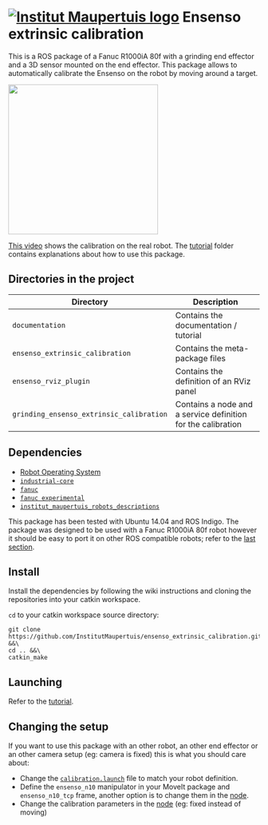  [![Institut Maupertuis logo](https://avatars1.githubusercontent.com/u/12760694?v=3&s=80)](http://www.institutmaupertuis.fr) Ensenso extrinsic calibration
=============================

This is a ROS package of a Fanuc R1000iA 80f with a grinding end effector and a 3D sensor mounted on the end effector.
This package allows to automatically calibrate the Ensenso on the robot by moving around a target.

<img src="https://raw.githubusercontent.com/InstitutMaupertuis/ensenso_extrinsic_calibration/indigo-devel/documentation/01.png" align="center" height="300">

[This video](https://youtu.be/2g6gdx8fKX8) shows the calibration on the real robot.
The [tutorial](documentation/tutorial.md) folder contains explanations about how to use this package.

Directories in the project
--------------------------

| Directory  | Description
------------ | -----------
`documentation` | Contains the documentation / tutorial
`ensenso_extrinsic_calibration` |  Contains the meta-package files
`ensenso_rviz_plugin` | Contains the definition of an RViz panel
`grinding_ensenso_extrinsic_calibration` | Contains a node and a service definition for the calibration

Dependencies
------------
- [Robot Operating System](http://wiki.ros.org/ROS/Installation)
- [`industrial-core`](http://wiki.ros.org/industrial_core)
- [`fanuc`](http://wiki.ros.org/fanuc)
- [`fanuc experimental`](http://wiki.ros.org/fanuc_experimental)
- [`institut_maupertuis_robots_descriptions`](https://github.com/InstitutMaupertuis/institut_maupertuis_robots_descriptions)

This package has been tested with Ubuntu 14.04 and ROS Indigo.
The package was designed to be used with a Fanuc R1000iA 80f robot however it should be easy to port it on other ROS compatible robots; refer to the [last section](https://github.com/InstitutMaupertuis/ensenso_extrinsic_calibration/blob/indigo-devel/README.md#changing-the-setup).

Install
-------
Install the dependencies by following the wiki instructions and cloning the repositories into your catkin workspace.

`cd` to your catkin workspace source directory:
```
git clone https://github.com/InstitutMaupertuis/ensenso_extrinsic_calibration.git &&\
cd .. &&\
catkin_make
```

Launching
---------
Refer to the [tutorial](documentation/tutorial.md).

Changing the setup
------------------
If you want to use this package with an other robot, an other end effector or an other camera setup (eg: camera is fixed) this is what you should care about:

- Change the [`calibration.launch`](https://github.com/InstitutMaupertuis/ensenso_extrinsic_calibration/blob/indigo-devel/grinding_ensenso_extrinsic_calibration/launch/calibration.launch) file to match your robot definition.
- Define the `ensenso_n10` manipulator in your MoveIt package and `ensenso_n10_tcp` frame, another option is to change them in the [node](https://github.com/InstitutMaupertuis/ensenso_extrinsic_calibration/blob/indigo-devel/grinding_ensenso_extrinsic_calibration/src/ensenso_extrinsic_calibration.cpp#L29-L34).
- Change the calibration parameters in the [node](https://github.com/InstitutMaupertuis/ensenso_extrinsic_calibration/blob/indigo-devel/grinding_ensenso_extrinsic_calibration/src/ensenso_extrinsic_calibration.cpp#L304) (eg: fixed instead of moving)
